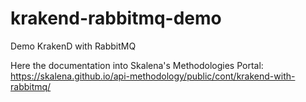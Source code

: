 # krakend-rabbitmq-demo
Demo KrakenD with RabbitMQ

Here the documentation into Skalena's Methodologies Portal: https://skalena.github.io/api-methodology/public/cont/krakend-with-rabbitmq/
